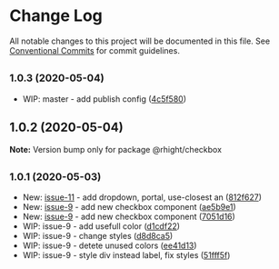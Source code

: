 # Change Log

All notable changes to this project will be documented in this file.
See [Conventional Commits](https://conventionalcommits.org) for commit guidelines.

## <small>1.0.3 (2020-05-04)</small>

* WIP: master - add publish config ([4c5f580](https://github.com/vvysokiy/rhight/commit/4c5f580))





## 1.0.2 (2020-05-04)

**Note:** Version bump only for package @rhight/checkbox





## <small>1.0.1 (2020-05-03)</small>

* New: [issue-11](https://github.com/vvysokiy/rhight/issues/11) - add dropdown, portal, use-closest an ([812f627](https://github.com/vvysokiy/rhight/commit/812f627))
* New: [issue-9](https://github.com/vvysokiy/rhight/issues/9) - add new checkbox component ([ae5b9e1](https://github.com/vvysokiy/rhight/commit/ae5b9e1))
* New: [issue-9](https://github.com/vvysokiy/rhight/issues/9) - add new checkbox component ([7051d16](https://github.com/vvysokiy/rhight/commit/7051d16))
* WIP: issue-9 - add usefull color ([d1cdf22](https://github.com/vvysokiy/rhight/commit/d1cdf22))
* WIP: issue-9 - change styles ([d8d8ca5](https://github.com/vvysokiy/rhight/commit/d8d8ca5))
* WIP: issue-9 - detete unused colors ([ee41d13](https://github.com/vvysokiy/rhight/commit/ee41d13))
* WIP: issue-9 - style div instead label, fix styles ([51fff5f](https://github.com/vvysokiy/rhight/commit/51fff5f))
